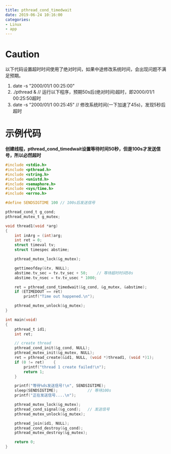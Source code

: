 ```yaml
---
title: pthread_cond_timedwait
date: 2019-06-24 10:16:00
categories:
- Linux
- app
---
```


# Caution
以下代码设置超时时间使用了绝对时间，如果中途修改系统时间，会出现问题不满足预期。
1. date -s "2000/01/1 00:25:00"
2. ./pthread &	// 运行以下程序，预期50s后(绝对时间)超时，即2000/01/1 00:25:50超时
3. date -s "2000/01/1 00:25:45"	// 修改系统时间(一下加速了45s)，发现5秒后超时

<!--more-->
# 示例代码
**创建线程，pthread_cond_timedwait设置等待时间50秒，但是100s才发送信号，所以必然超时**
```c
#include <stdio.h>
#include <pthread.h>
#include <string.h>
#include <unistd.h>
#include <semaphore.h>
#include <sys/time.h>
#include <errno.h>

#define SENDSIGTIME 100	// 100s后发送信号

pthread_cond_t g_cond;
pthread_mutex_t g_mutex;

void thread1(void *arg)
{
    int inArg = (int)arg;
    int ret = 0;
    struct timeval tv;
    struct timespec abstime;

    pthread_mutex_lock(&g_mutex);

    gettimeofday(&tv, NULL);
    abstime.tv_sec = tv.tv_sec + 50;	// 等待超时时间50s
	abstime.tv_nsec = tv.tv_usec * 1000;

    ret = pthread_cond_timedwait(&g_cond, &g_mutex, &abstime);
	if (ETIMEDOUT == ret)
		printf("Time out happened.\n");

	pthread_mutex_unlock(&g_mutex);
}

int main(void)
{
    pthread_t id1;
    int ret;

	// create thread
    pthread_cond_init(&g_cond, NULL);
    pthread_mutex_init(&g_mutex, NULL);
    ret = pthread_create(&id1, NULL, (void *)thread1, (void *)1);
    if (0 != ret)    {
		printf("thread 1 create failed!\n");
		return 1;
    }

    printf("等待%ds发送信号!\n", SENDSIGTIME);
    sleep(SENDSIGTIME);				// 等待100s
    printf("正在发送信号....\n");

    pthread_mutex_lock(&g_mutex);
    pthread_cond_signal(&g_cond);	// 发送信号
    pthread_mutex_unlock(&g_mutex);

    pthread_join(id1, NULL);
    pthread_cond_destroy(&g_cond);
    pthread_mutex_destroy(&g_mutex);

    return 0;
}
```

